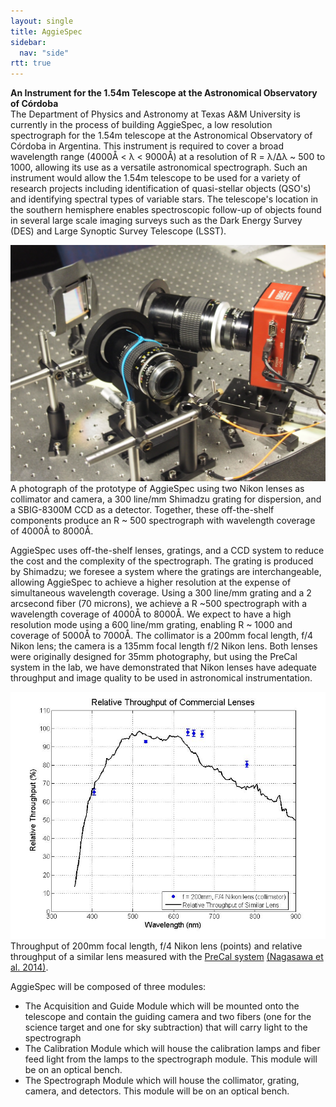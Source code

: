 ```yaml
---
layout: single
title: AggieSpec
sidebar:
  nav: "side"
rtt: true
---
```

<b>An Instrument for the 1.54m Telescope at the Astronomical Observatory of Córdoba</b>  
The Department of Physics and Astronomy at Texas A&M University is currently in the process of building AggieSpec, a low resolution spectrograph for the 1.54m telescope at the Astronomical Observatory of Córdoba in Argentina. This instrument is required to cover a broad wavelength range (4000Å < λ < 9000Å) at a resolution of R = λ/Δλ ~ 500 to 1000, allowing its use as a versatile astronomical spectrograph. Such an instrument would allow the 1.54m telescope to be used for a variety of research projects including identification of quasi-stellar objects (QSO's) and identifying spectral types of variable stars. The telescope's location in the southern hemisphere enables spectroscopic follow-up of objects found in several large scale imaging surveys such as the Dark Energy Survey (DES) and Large Synoptic Survey Telescope (LSST).

<figure style="margin:auto;">
  <a href="/instruments/assets/aggiespec_prototype.jpg" target="_blank"><img src="/instruments/assets/aggiespec/aggiespec_prototype.jpg" alt="AggieSpec prototype"></a>
  <figcaption>A photograph of the prototype of AggieSpec using two Nikon lenses as collimator and camera, a 300 line/mm Shimadzu grating for dispersion, and a SBIG-8300M CCD as a detector. Together, these off-the-shelf components produce an R ~ 500 spectrograph with wavelength coverage of 4000Å to 8000Å.</figcaption>
</figure>

AggieSpec uses off-the-shelf lenses, gratings, and a CCD system to reduce the cost and the complexity of the spectrograph. The grating is produced by Shimadzu; we foresee a system where the gratings are interchangeable, allowing AggieSpec to achieve a higher resolution at the expense of simultaneous wavelength coverage. Using a 300 line/mm grating and a 2 arcsecond fiber (70 microns), we achieve a R ~500 spectrograph with a wavelength coverage of 4000Å to 8000Å. We expect to have a high resolution mode using a 600 line/mm grating, enabling R ~ 1000 and coverage of 5000Å to 7000Å. 
The collimator is a 200mm focal length, f/4 Nikon lens; the camera is a 135mm focal length f/2 Nikon lens. Both lenses were originally designed for 35mm photography, but using the PreCal system in the lab, we have demonstrated that Nikon lenses have adequate throughput and image quality to be used in astronomical instrumentation.

<figure style="margin:auto;">
  <a href="/instruments/assets/ThroughputTests.jpg" target="_blank"><img src="/instruments/assets/aggiespec/ThroughputTests.jpg" alt="AggieSpec throughput"></a>
  <figcaption>Throughput of 200mm focal length, f/4 Nikon lens (points) and relative throughput of a similar lens measured with the <a href="/instruments/precal/">PreCal system</a> <a href="/publications/assets/Conceptual design of a low resolution spectrograph for the Astronomical Observatory of Cordoba - Nagasawa et al.pdf">(Nagasawa et al. 2014)</a>.</figcaption>
</figure>

AggieSpec will be composed of three modules:  
- The Acquisition and Guide Module which will be mounted onto the telescope and contain the guiding camera and two fibers (one for the science target and one for sky subtraction) that will carry light to the spectrograph  
- The Calibration Module which will house the calibration lamps and fiber feed light from the lamps to the spectrograph module. This module will be on an optical bench.  
- The Spectrograph Module which will house the collimator, grating, camera, and detectors. This module will be on an optical bench.  